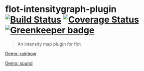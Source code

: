 # flot-intensitygraph-plugin [![Build Status](https://travis-ci.org/ni-kismet/flot-intensitygraph-plugin.svg?branch=master)](https://travis-ci.org/ni-kismet/flot-intensitygraph-plugin) [![Coverage Status](https://coveralls.io/repos/github/ni-kismet/flot-intensitygraph-plugin/badge.svg?branch=master)](https://coveralls.io/github/ni-kismet/flot-intensitygraph-plugin?branch=master) [![Greenkeeper badge](https://badges.greenkeeper.io/ni-kismet/flot-intensitygraph-plugin.svg)](https://greenkeeper.io/)

> An intensity map plugin for flot


[Demo: rainbow](https://rawgit.com/ni-kismet/flot-intensitygraph-plugin/master/example.html)

[Demo: sound](https://rawgit.com/ni-kismet/flot-intensitygraph-plugin/master/example4.html)
